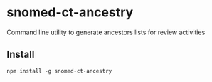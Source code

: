 # snomed-ct-ancestry

Command line utility to generate ancestors lists for review activities

## Install

`npm install -g snomed-ct-ancestry`
